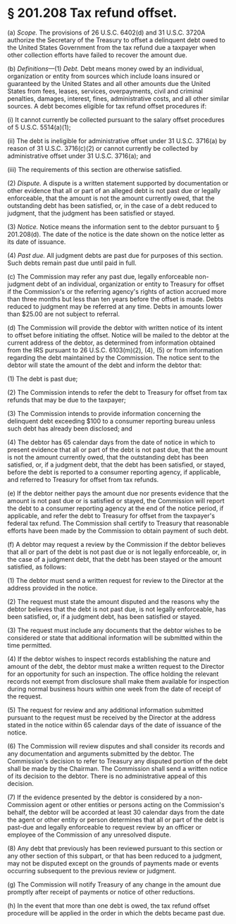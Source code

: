 # § 201.208   Tax refund offset.

(a) *Scope.* The provisions of 26 U.S.C. 6402(d) and 31 U.S.C. 3720A authorize the Secretary of the Treasury to offset a delinquent debt owed to the United States Government from the tax refund due a taxpayer when other collection efforts have failed to recover the amount due. 


(b) *Definitions*—(1) *Debt.* Debt means money owed by an individual, organization or entity from sources which include loans insured or guaranteed by the United States and all other amounts due the United States from fees, leases, services, overpayments, civil and criminal penalties, damages, interest, fines, administrative costs, and all other similar sources. A debt becomes eligible for tax refund offset procedures if:


(i) It cannot currently be collected pursuant to the salary offset procedures of 5 U.S.C. 5514(a)(1);


(ii) The debt is ineligible for administrative offset under 31 U.S.C. 3716(a) by reason of 31 U.S.C. 3716(c)(2) or cannot currently be collected by administrative offset under 31 U.S.C. 3716(a); and


(iii) The requirements of this section are otherwise satisfied. 


(2) *Dispute.* A dispute is a written statement supported by documentation or other evidence that all or part of an alleged debt is not past due or legally enforceable, that the amount is not the amount currently owed, that the outstanding debt has been satisfied, or, in the case of a debt reduced to judgment, that the judgment has been satisfied or stayed. 


(3) *Notice.* Notice means the information sent to the debtor pursuant to § 201.208(d). The date of the notice is the date shown on the notice letter as its date of issuance. 


(4) *Past due.* All judgment debts are past due for purposes of this section. Such debts remain past due until paid in full. 


(c) The Commission may refer any past due, legally enforceable non-judgment debt of an individual, organization or entity to Treasury for offset if the Commission's or the referring agency's rights of action accrued more than three months but less than ten years before the offset is made. Debts reduced to judgment may be referred at any time. Debts in amounts lower than $25.00 are not subject to referral. 


(d) The Commission will provide the debtor with written notice of its intent to offset before initiating the offset. Notice will be mailed to the debtor at the current address of the debtor, as determined from information obtained from the IRS pursuant to 26 U.S.C. 6103(m)(2), (4), (5) or from information regarding the debt maintained by the Commission. The notice sent to the debtor will state the amount of the debt and inform the debtor that: 


(1) The debt is past due; 


(2) The Commission intends to refer the debt to Treasury for offset from tax refunds that may be due to the taxpayer; 


(3) The Commission intends to provide information concerning the delinquent debt exceeding $100 to a consumer reporting bureau unless such debt has already been disclosed; and 


(4) The debtor has 65 calendar days from the date of notice in which to present evidence that all or part of the debt is not past due, that the amount is not the amount currently owed, that the outstanding debt has been satisfied, or, if a judgment debt, that the debt has been satisfied, or stayed, before the debt is reported to a consumer reporting agency, if applicable, and referred to Treasury for offset from tax refunds. 


(e) If the debtor neither pays the amount due nor presents evidence that the amount is not past due or is satisfied or stayed, the Commission will report the debt to a consumer reporting agency at the end of the notice period, if applicable, and refer the debt to Treasury for offset from the taxpayer's federal tax refund. The Commission shall certify to Treasury that reasonable efforts have been made by the Commission to obtain payment of such debt. 


(f) A debtor may request a review by the Commission if the debtor believes that all or part of the debt is not past due or is not legally enforceable, or, in the case of a judgment debt, that the debt has been stayed or the amount satisfied, as follows: 


(1) The debtor must send a written request for review to the Director at the address provided in the notice. 


(2) The request must state the amount disputed and the reasons why the debtor believes that the debt is not past due, is not legally enforceable, has been satisfied, or, if a judgment debt, has been satisfied or stayed. 


(3) The request must include any documents that the debtor wishes to be considered or state that additional information will be submitted within the time permitted. 


(4) If the debtor wishes to inspect records establishing the nature and amount of the debt, the debtor must make a written request to the Director for an opportunity for such an inspection. The office holding the relevant records not exempt from disclosure shall make them available for inspection during normal business hours within one week from the date of receipt of the request. 


(5) The request for review and any additional information submitted pursuant to the request must be received by the Director at the address stated in the notice within 65 calendar days of the date of issuance of the notice. 


(6) The Commission will review disputes and shall consider its records and any documentation and arguments submitted by the debtor. The Commission's decision to refer to Treasury any disputed portion of the debt shall be made by the Chairman. The Commission shall send a written notice of its decision to the debtor. There is no administrative appeal of this decision. 


(7) If the evidence presented by the debtor is considered by a non-Commission agent or other entities or persons acting on the Commission's behalf, the debtor will be accorded at least 30 calendar days from the date the agent or other entity or person determines that all or part of the debt is past-due and legally enforceable to request review by an officer or employee of the Commission of any unresolved dispute. 


(8) Any debt that previously has been reviewed pursuant to this section or any other section of this subpart, or that has been reduced to a judgment, may not be disputed except on the grounds of payments made or events occurring subsequent to the previous review or judgment. 


(g) The Commission will notify Treasury of any change in the amount due promptly after receipt of payments or notice of other reductions. 


(h) In the event that more than one debt is owed, the tax refund offset procedure will be applied in the order in which the debts became past due.


